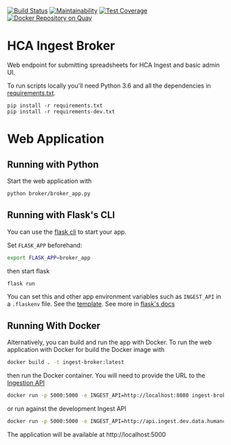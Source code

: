 [![Build Status](https://travis-ci.org/HumanCellAtlas/ingest-client.svg?branch=master)](https://travis-ci.org/HumanCellAtlas/ingest-broker)
[![Maintainability](https://api.codeclimate.com/v1/badges/c3cb9256f7e92537fa99/maintainability)](https://codeclimate.com/github/HumanCellAtlas/ingest-broker/maintainability)
[![Test Coverage](https://api.codeclimate.com/v1/badges/c3cb9256f7e92537fa99/test_coverage)](https://codeclimate.com/github/HumanCellAtlas/ingest-broker/test_coverage)
[![Docker Repository on Quay](https://quay.io/repository/humancellatlas/ingest-broker/status "Docker Repository on Quay")](https://quay.io/repository/humancellatlas/ingest-broker)

# HCA Ingest Broker

Web endpoint for submitting spreadsheets for HCA Ingest and basic admin UI. 
 
To run scripts locally you'll need Python 3.6 and all the dependencies in [requirements.txt](requirements.txt).

```
pip install -r requirements.txt
pip install -r requirements-dev.txt
```

# Web Application 

## Running with Python 

Start the web application with 

```bash
python broker/broker_app.py
```

## Running with Flask's CLI

You can use the [flask cli](https://flask.palletsprojects.com/en/2.0.x/cli) to start your app.

Set `FLASK_APP` beforehand:

```bash
export FLASK_APP=broker_app
```

then start flask

```bash
flask run
```

You can set this and other app environment variables such as `INGEST_API` in a `.flaskenv` file.
See the [template](.flaskenv.template).
See more in [flask's docs](https://flask.palletsprojects.com/en/2.0.x/cli/#environment-variables-from-dotenv)

## Running With Docker
Alternatively, you can build and run the app with Docker. To run the web application with Docker for build the Docker image with 

```bash
docker build . -t ingest-broker:latest
```

then run the Docker container. You will need to provide the URL to the [Ingestion API](https://github.com/HumanCellAtlas/ingest-core)

```bash
docker run -p 5000:5000 -e INGEST_API=http://localhost:8080 ingest-broker:latest
```

or run against the development Ingest API
```bash
docker run -p 5000:5000 -e INGEST_API=http://api.ingest.dev.data.humancellatlas.org ingest-broker:latest
```

The application will be available at http://localhost:5000
